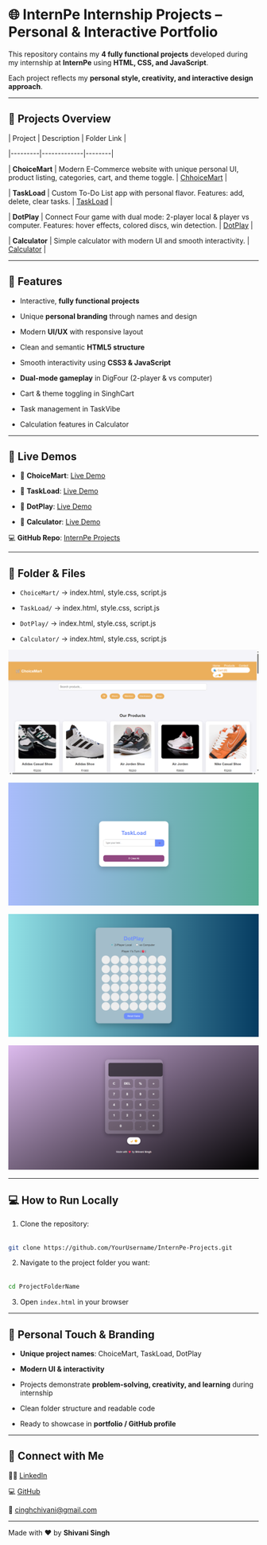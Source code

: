 # 🌐 InternPe Internship Projects – Personal & Interactive Portfolio
 
This repository contains my **4 fully functional projects** developed during my internship at **InternPe** using **HTML, CSS, and JavaScript**.  

Each project reflects my **personal style, creativity, and interactive design approach**.
 
---
 
## 🧾 Projects Overview
 
| Project | Description | Folder Link | 

|---------|-------------|--------|

| **ChoiceMart** | Modern E-Commerce website with unique personal UI, product listing, categories, cart, and theme toggle. | [ChhoiceMart](https://github.com/cinghchivani1/Internpe/tree/main/E-commerce-website) | 

| **TaskLoad** | Custom To-Do List app with personal flavor. Features: add, delete, clear tasks. | [TaskLoad](https://github.com/cinghchivani1/Internpe/tree/main/To-do-list) |

| **DotPlay** | Connect Four game with dual mode: 2-player local & player vs computer. Features: hover effects, colored discs, win detection. | [DotPlay](https://github.com/cinghchivani1/Internpe/tree/main/connect-4-game) |

| **Calculator** | Simple calculator with modern UI and smooth interactivity. | [Calculator](https://github.com/cinghchivani1/Internpe/tree/main/Calculator) |
 
---
 
## 🎯 Features
 
- Interactive, **fully functional projects**  

- Unique **personal branding** through names and design  

- Modern **UI/UX** with responsive layout  

- Clean and semantic **HTML5 structure**  

- Smooth interactivity using **CSS3 & JavaScript**  

- **Dual-mode gameplay** in DigFour (2-player & vs computer)  

- Cart & theme toggling in SinghCart  

- Task management in TaskVibe  

- Calculation features in Calculator  
 
---
 
## 🚀 Live Demos
 
- 🔗 **ChoiceMart**: [Live Demo](https://e-commerce-website-internpe-shi.netlify.app/)  

- 🔗 **TaskLoad**: [Live Demo](https://to-do-list-internpe-shi.netlify.app/)  

- 🔗 **DotPlay**: [Live Demo](https://connect-4-game-internpe-shi.netlify.app/)  

- 🔗 **Calculator**: [Live Demo](https://calculator-internpe-shi.netlify.app/)  
 
💻 **GitHub Repo**: [InternPe Projects](https://github.com/cinghchivani1/Internpe)
 
---
 
## 📂 Folder & Files
 
- `ChoiceMart/` → index.html, style.css, script.js  

- `TaskLoad/` → index.html, style.css, script.js  

- `DotPlay/` → index.html, style.css, script.js  

- `Calculator/` → index.html, style.css, script.js  
 
 
![ChoiceMart Screenshot](https://github.com/cinghchivani1/Internpe/blob/main/assets/Screenshot%202025-09-01%20172025.png)

![TaskLoad Screenshot](https://github.com/cinghchivani1/Internpe/blob/main/assets/Screenshot%202025-09-01%20170457.png)

![DotPlay Screenshot](https://github.com/cinghchivani1/Internpe/blob/main/assets/Screenshot%202025-09-01%20170426.png)

![Calculator Screenshot](https://github.com/cinghchivani1/Internpe/blob/main/assets/Screenshot%202025-09-01%20170357.png)
 
---
 
 
## 💻 How to Run Locally
 
 
1. Clone the repository:
 
 
```bash

git clone https://github.com/YourUsername/InternPe-Projects.git

```
 
 
2. Navigate to the project folder you want:
 
 
```bash

cd ProjectFolderName

```
 
 
3. Open `index.html` in your browser
 
 
---
 
## 🎨 Personal Touch & Branding
 
 
- **Unique project names**: ChoiceMart, TaskLoad, DotPlay

- **Modern UI & interactivity**

- Projects demonstrate **problem-solving, creativity, and learning** during internship

- Clean folder structure and readable code

- Ready to showcase in **portfolio / GitHub profile**
 
 
---
 
 
## 🔗 Connect with Me
 
 
🧑‍💻 [LinkedIn](https://www.linkedin.com/in/shivanikumarisingh/)
 
💻 [GitHub](https://github.com/cinghchivani1)
 
📧 cinghchivani@gmail.com
 
 
---
 
 
Made with ❤️ by **Shivani Singh**

 
